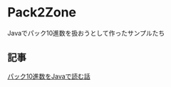 # Pack2Zone
Javaでパック10進数を扱おうとして作ったサンプルたち

## 記事
[パック10進数をJavaで読む話](https://seiyahazama.github.io/Note/Pack2Zone.html)
